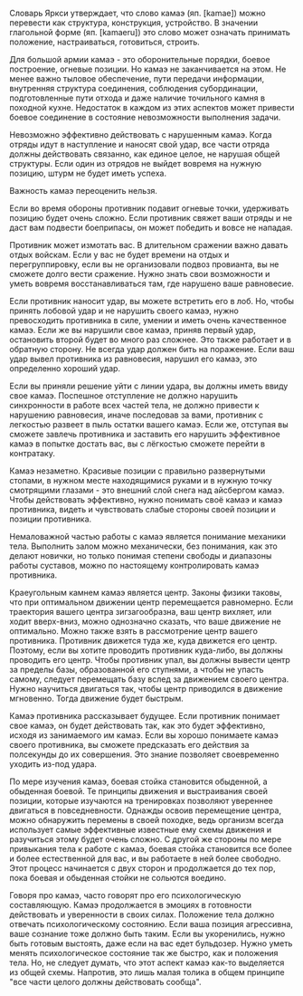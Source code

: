 Словарь Яркси утверждает, что слово камаэ (яп. [kamae]) можно перевести как структура, конструкция, устройство. В значении глагольной форме (яп. [kamaeru]) это слово может означать принимать положение, настраиваться, готовиться, строить.

Для большой армии камаэ - это оборонительные порядки, боевое построение, огневые позиции. Но камаэ не заканчивается на этом. Не менее важно тыловое обеспечение, пути передачи информации, внутренняя структура соединения, соблюдения субординации, подготовленные пути отхода и даже наличие точильного камня в походной кухне. Недостаток в каждом из этих аспектов может привести боевое соединение в состояние невозможности выполнения задачи.

Невозможно эффективно действовать с нарушенным камаэ. Когда отряды идут в наступление и наносят свой удар, все части отряда должны действовать связанно, как единое целое, не нарушая общей структуры. Если один из отрядов не выйдет вовремя на нужную позицию, штурм не будет иметь успеха.

Важность камаэ переоценить нельзя.

Если во время обороны противник подавит огневые точки, удерживать позицию будет очень сложно. Если противник свяжет ваши отряды и не даст вам подвести боеприпасы, он может победить и вовсе не нападая.

Противник может измотать вас. В длительном сражении важно давать отдых войскам. Если у вас не будет времени на отдых и перегруппировку, если вы не организовали подвоз провианта, вы не сможете долго вести сражение. Нужно знать свои возможности и уметь вовремя восстанавливаться там, где нарушено ваше равновесие.

Если противник наносит удар, вы можете встретить его в лоб. Но, чтобы принять лобовой удар и не нарушить своего камаэ, нужно превосходить противника в силе, умении и иметь очень качественное камаэ. Если же вы нарушили свое камаэ, приняв первый удар, остановить второй будет во много раз сложнее. Это также работает и в обратную сторону. Не всегда удар должен бить на поражение. Если ваш удар вывел противника из равновесия, нарушил его камаэ, это определенно хороший удар.

Если вы приняли решение уйти с линии удара, вы должны иметь ввиду свое камаэ. Поспешное отступление не должно нарушить синхронности в работе всех частей тела, не должно привести к нарушению равновесия, иначе последовав за вами, противник с легкостью развеет в пыль остатки вашего камаэ. Если же, отступая вы сможете завлечь противника и заставить его нарушить эффективное камаэ в попытке достать вас, вы с лёгкостью сможете перейти в контратаку.

Камаэ незаметно. Красивые позиции с правильно развернутыми стопами, в нужном месте находящимися руками и в нужную точку смотрящими глазами - это внешний слой снега над айсбергом камаэ. Чтобы действовать эффективно, нужно понимать своё камаэ и камаэ противника, видеть и чувствовать слабые стороны своей позиции и позиции противника.

Немаловажной частью работы с камаэ является понимание механики тела. Выполнить залом можно механически, без понимания, как это делают новички, но только понимая степени свободы и диапазоны работы суставов, можно по настоящему контролировать камаэ противника.

Краеугольным камнем камаэ является центр. Законы физики таковы, что при оптимальном движении центр перемещается равномерно. Если траектория вашего центра зигзагообразна, ваш центр вихляет, или ходит вверх-вниз, можно однозначно сказать, что ваше движение не оптимально. Можно также взять в рассмотрение центр вашего противника. Противник движется туда же, куда движется его центр. Поэтому, если вы хотите проводить противник куда-либо, вы должны проводить его центр. Чтобы противник упал, вы должны вывести центр за пределы базы, образованной его ступнями, а чтобы не упасть самому, следует перемещать базу вслед за движением своего центра. Нужно научиться двигаться так, чтобы центр приводился в движение мгновенно. Тогда движение будет быстрым.

Камаэ противника рассказывает будущее. Если противник понимает свое камаэ, он будет действовать так, как это будет эффективно, исходя из занимаемого им камаэ. Если вы хорошо понимаете камаэ своего противника, вы сможете предсказать его действия за полсекунды до их совершения. Это знание позволяет своевременно уходить из-под удара.

По мере изучения камаэ, боевая стойка становится обыденной, а обыденная боевой. Те принципы движения и выстраивания своей позиции, которые изучаются на тренировках позволяют увереннее двигаться в повседневности. Однажды освоив перемещение центра, можно обнаружить перемены в своей походке, ведь организм всегда использует самые эффективные известные ему схемы движения и разучиться этому будет очень сложно. С другой же стороны по мере привыкания тела к работе с камаэ, боевая стойка становится все более и более естественной для вас, и вы работаете в ней более свободно. Этот процесс начинается с двух сторон и продолжается до тех пор, пока боевая и обыденная стойки не сольются воедино.

Говоря про камаэ, часто говорят про его психологическую составляющую. Камаэ продолжается в эмоциях в готовности действовать и уверенности в своих силах. Положение тела должно отвечать психологическому состоянию. Если ваша позиция агрессивна, ваше сознание тоже должно быть таким. Если вы укоренились, нужно быть готовым выстоять, даже если на вас едет бульдозер. Нужно уметь менять психологическое состояние так же быстро, как и положения тела. Но, не следует думать, что этот аспект камаэ как-то выделяется из общей схемы. Напротив, это лишь малая толика в общем принципе "все части целого должны действовать сообща".